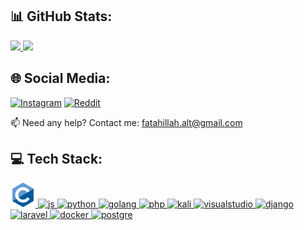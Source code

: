 ## 📊 GitHub Stats:

<p align="left">
  <a href="https://github.com/fatihhdr">
    <img height="180em" src="https://github-readme-stats-eight-theta.vercel.app/api?username=fatihhdr&show_icons=true&theme=dark&include_all_commits=true&count_private=true"/>
    <img height="180em" src="https://github-readme-stats-eight-theta.vercel.app/api/top-langs/?username=fatihhdr&layout=compact&langs_count=8&theme=dark"/>
  </a>
</p>

 ## 🌐 Social Media:
[![Instagram](https://img.shields.io/badge/Instagram-%23E4405F.svg?logo=Instagram&logoColor=white)](https://instagram.com/fatihsnapz) [![Reddit](https://img.shields.io/badge/Reddit-%23FF4500.svg?logo=Reddit&logoColor=white)](https://reddit.com/user/BigMusclBoy) 
</p> 📫 Need any help? Contact me: 
<a href="mailto:fatahillah.alt@gmail.com" class="text-white flex gap-1 text-base opacity-75 mt-2 transition-all ease-in-out hover:opacity-100" <svg xmlns="http://www.w3.org/2000/svg" fill="none" viewBox="0 0 24 24" stroke-width="1.5" stroke="currentColor" class="w-6 h-6">
<path stroke-linecap="round" stroke-linejoin="round" d="M21.75 6.75v10.5a2.25 2.25 0 01-2.25 2.25h-15a2.25 2.25 0 01-2.25-2.25V6.75m19.5 0A2.25 2.25 0 0019.5 4.5h-15a2.25 2.25 0 00-2.25 2.25m19.5 0v.243a2.25 2.25 0 01-1.07 1.916l-7.5 4.615a2.25 2.25 0 01-2.36 0L3.32 8.91a2.25 2.25 0 01-1.07-1.916V6.75"> </path></svg>fatahillah.alt@gmail.com</a>

## 💻 Tech Stack:

<p align="left">
  <a href="https://www.cprogramming.com/" target="_blank" rel="noreferrer"> 
    <img src="https://raw.githubusercontent.com/devicons/devicon/master/icons/c/c-original.svg" alt="c" width="40" height="40"/> 
  </a>
  <a href="https://www.javascript.com/" target="_blank" rel="noreferrer"> 
    <img src="https://cdn.jsdelivr.net/gh/devicons/devicon@latest/icons/javascript/javascript-original.svg" alt="js" width="40" height="40"/>  
  </a>
  <a href="https://www.python.org" target="_blank" rel="noreferrer"> 
    <img src="https://cdn.jsdelivr.net/gh/devicons/devicon@latest/icons/python/python-original.svg" alt="python" width="40" height="40"/> 
  </a>
  <a href="https://go.dev/" target="_blank" rel="noreferrer"> 
    <img src="https://cdn.jsdelivr.net/gh/devicons/devicon@latest/icons/go/go-original-wordmark.svg" alt="golang" width="40" height="40"/> 
  </a>
    <a href="https://www.php.net/" target="_blank" rel="noreferrer"> 
    <img src="https://cdn.jsdelivr.net/gh/devicons/devicon@latest/icons/php/php-original.svg" alt="php" width="40" height="40"/> 
  </a>
  <a href="https://www.kali.org/" target="_blank" rel="noreferrer"> 
    <img src="https://cdn.jsdelivr.net/gh/devicons/devicon@latest/icons/debian/debian-original.svg" alt="kali" width="40" height="40"/> 
  </a>
  <a href="https://visualstudio.microsoft.com/" target="_blank" rel="noreferrer"> 
    <img src="https://cdn.jsdelivr.net/gh/devicons/devicon@latest/icons/visualstudio/visualstudio-original.svg" alt="visualstudio" width="40" height="40"/> 
  </a>
  <a href="https://www.djangoproject.com/" target="_blank" rel="noreferrer"> 
    <img src="https://cdn.jsdelivr.net/gh/devicons/devicon@latest/icons/django/django-plain.svg" alt="django" width="40" height="40"/> 
  </a>
  <a href="https://laravel.com/" target="_blank" rel="noreferrer"> 
    <img src="https://cdn.jsdelivr.net/gh/devicons/devicon@latest/icons/laravel/laravel-original.svg" alt="laravel" width="40" height="40"/> 
  </a>
   <a href="https://www.docker.com/" target="_blank" rel="noreferrer"> 
     <img src="https://cdn.jsdelivr.net/gh/devicons/devicon@latest/icons/docker/docker-plain.svg" alt="docker" width="40" height="40"/>    
   </a>
  <a href="https://www.postgresql.org/" target="_blank" rel="noreferrer"> 
     <img src="https://cdn.jsdelivr.net/gh/devicons/devicon@latest/icons/postgresql/postgresql-plain.svg" alt="postgre" width="40" height="40"/>    
   </a>
</p>
